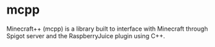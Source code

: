 # mcpp
Minecraft++ (mcpp) is a library built to interface with Minecraft through Spigot server and the RaspberryJuice plugin using C++.
